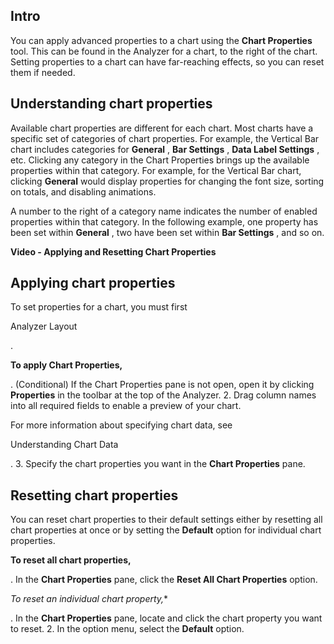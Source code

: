 

Intro
-------

You can apply advanced properties to a chart using the
 **Chart Properties**
 tool. This can be found in the Analyzer for a chart, to the right of the chart. Setting properties to a chart can have far-reaching effects, so you can reset them if needed.


 Understanding chart properties
--------------------------------

Available chart properties are different for each chart. Most charts have a specific set of categories of chart properties. For example, the Vertical Bar chart includes categories for
 **General**
 ,
 **Bar Settings**
 ,
 **Data Label Settings**
 , etc. Clicking any category in the Chart Properties brings up the available properties within that category. For example, for the Vertical Bar chart, clicking
 **General**
 would display properties for changing the font size, sorting on totals, and disabling animations.


 A number to the right of a category name indicates the number of enabled properties within that category. In the following example, one property has been set within
 **General**
 , two have been set within
 **Bar Settings**
 , and so on.


**Video - Applying and Resetting Chart Properties**

Applying chart properties
---------------------------

To set properties for a chart, you must first

Analyzer Layout

.


**To apply Chart Properties,**

. (Conditional) If the Chart Properties pane is not open, open it by clicking
 **Properties**
 in the toolbar at the top of the Analyzer.
2. Drag column names into all required fields to enable a preview of your chart.


 For more information about specifying chart data, see

Understanding Chart Data

.
3. Specify the chart properties you want in the
 **Chart Properties**
 pane.

Resetting chart properties
----------------------------

You can reset chart properties to their default settings either by resetting all chart properties at once or by setting the
 **Default**
 option for individual chart properties.


**To reset all chart properties,**

. In the
 **Chart Properties**
 pane, click the
 **Reset All Chart Properties**
 option.

*To reset an individual chart property,**

. In the
 **Chart Properties**
 pane, locate and click the chart property you want to reset.
2. In the option menu, select the
 **Default**
 option.


